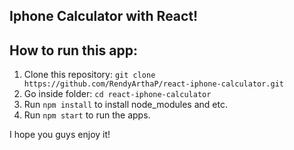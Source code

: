 ## Iphone Calculator with React!

## How to run this app:

1. Clone this repository: `git clone https://github.com/RendyArthaP/react-iphone-calculator.git`
2. Go inside folder: `cd react-iphone-calculator`
3. Run `npm install` to install node_modules and etc.
4. Run `npm start` to run the apps.

I hope you guys enjoy it!
